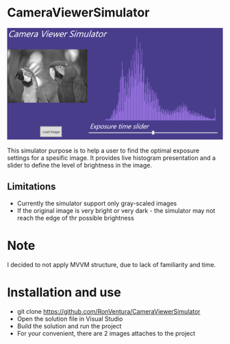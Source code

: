 # CameraViewerSimulator
![alt text](image.png)

This simulator purpose is to help a user to find the optimal exposure settings for a spesific image. It provides live histogram presentation and a slider to define the level of brightness in the image.

## Limitations
- Currently the simulator support only gray-scaled images
- If the original image is very bright or very dark - the simulator may not reach the edge of thr possible brightness

# Note
I decided to not apply MVVM structure, due to lack of familiarity and time.

# Installation and use

- git clone https://github.com/RonVentura/CameraViewerSimulator
- Open the solution file in Visual Studio
- Build the solution and run the project
- For your convenient, there are 2 images attaches to the project

